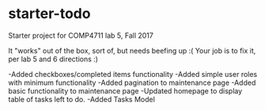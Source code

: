 # starter-todo
Starter project for COMP4711 lab 5, Fall 2017

It "works" out of the box, sort of, but needs beefing up :(
Your job is to fix it, per lab 5 and 6 directions :)

-Added checkboxes/completed items functionality
-Added simple user roles with minimum functionality
-Added pagination to maintenance page
-Added basic functionality to maintenance page
-Updated homepage to display table of tasks left to do.
-Added Tasks Model